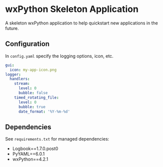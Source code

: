 # wxPython Skeleton Application

A skeleton wxPython application to help quickstart new applications in the future.

## Configuration

In `config.yaml` specify the logging options, icon, etc.

```yaml
gui:
  icon: my-app-icon.png
logger:
  handlers:
    stream:
      level: 0
      bubble: false
    timed_rotating_file:
      level: 0
      bubble: true
      date_format: '%Y-%m-%d'
```

## Dependencies

See `requirements.txt` for managed dependencies:

* Logbook==1.7.0.post0
* PyYAML==6.0.1
* wxPython==4.2.1